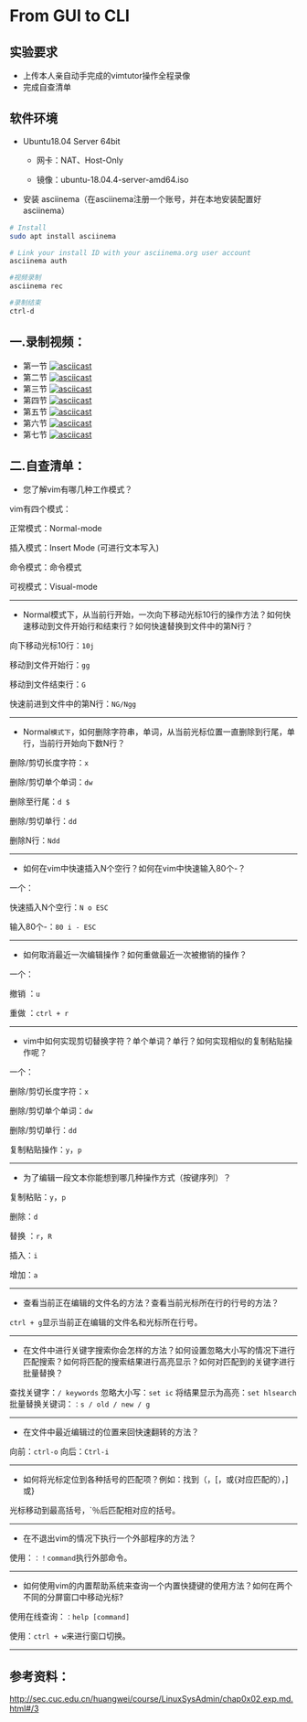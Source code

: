 # From GUI to CLI

## 实验要求

- 上传本人亲自动手完成的vimtutor操作全程录像
- 完成自查清单

## 软件环境

- Ubuntu18.04 Server 64bit

  - 网卡：NAT、Host-Only

  - 镜像：ubuntu-18.04.4-server-amd64.iso

- 安装 asciinema（在asciinema注册一个账号，并在本地安装配置好asciinema）

```bash
# Install
sudo apt install asciinema

# Link your install ID with your asciinema.org user account
asciinema auth

#视频录制 
asciinema rec

#录制结束
ctrl-d
```

## 一.录制视频：
- 第一节
[![asciicast](https://asciinema.org/a/317102.svg)](https://asciinema.org/a/317102)
- 第二节
[![asciicast](https://asciinema.org/a/317107.svg)](https://asciinema.org/a/317107)
- 第三节
[![asciicast](https://asciinema.org/a/317111.svg)](https://asciinema.org/a/317111)
- 第四节
[![asciicast](https://asciinema.org/a/317114.svg)](https://asciinema.org/a/317114)
- 第五节
[![asciicast](https://asciinema.org/a/317115.svg)](https://asciinema.org/a/317115)
- 第六节
[![asciicast](https://asciinema.org/a/317118.svg)](https://asciinema.org/a/317118)
- 第七节
[![asciicast](https://asciinema.org/a/317119.svg)](https://asciinema.org/a/317119)



## 二.自查清单：

-  您了解vim有哪几种工作模式？

  vim有四个模式：

  正常模式：Normal-mode

  插入模式：Insert Mode (可进行文本写入)

  命令模式：命令模式

  可视模式：Visual-mode
  
  ---
  

  - Normal模式下，从当前行开始，一次向下移动光标10行的操作方法？如何快速移动到文件开始行和结束行？如何快速替换到文件中的第N行？

  向下移动光标10行：`10j`

  移动到文件开始行：`gg`

  移动到文件结束行：`G`

  快速前进到文件中的第N行：`NG/Ngg`

  ---

-  Normal`模式下`，如何删除字符串，单词，从当前光标位置一直删除到行尾，单行，当前行开始向下数N行？

  删除/剪切长度字符：`x`

  删除/剪切单个单词：`dw`

  删除至行尾：`d $`

  删除/剪切单行：`dd`

  删除N行：`Ndd`

  -----

-  如何在vim中快速插入N个空行？如何在vim中快速输入80个-？

  一个：

  快速插入N个空行：`N o ESC`

  输入80个-：`80 i - ESC`

  -----

-  如何取消最近一次编辑操作？如何重做最近一次被撤销的操作？

  一个：

撤销   ：`u`

重做   ：`ctrl + r`

-----

-  vim中如何实现剪切替换字符？单个单词？单行？如何实现相似的复制粘贴操作呢？

  一个：

  删除/剪切长度字符：`x`

  删除/剪切单个单词：`dw`

  删除/剪切单行：`dd`

  复制粘贴操作：`y`，`p`

-----
-  为了编辑一段文本你能想到哪几种操作方式（按键序列）？


  复制粘贴：`y`，`p`

  删除：`d`

  替换   ：`r`，`R`

  插入：`i`

  增加：`a`

-----
-  查看当前正在编辑的文件名的方法？查看当前光标所在行的行号的方法？

  `ctrl + g`显示当前正在编辑的文件名和光标所在行号。

  -----

-  在文件中进行关键字搜索你会怎样的方法？如何设置忽略大小写的情况下进行匹配搜索？如何将匹配的搜索结果进行高亮显示？如何对匹配到的关键字进行批量替换？

  查找关键字：`/ keywords`
  忽略大小写：`set ic` 
  将结果显示为高亮：`set hlsearch`
  批量替换关键词：`：s / old / new / g`

  -----

-  在文件中最近编辑过的位置来回快速翻转的方法？

  向前：`ctrl-o`
  向后：`Ctrl-i`

  -----

-  如何将光标定位到各种括号的匹配项？例如：找到（，[，或{对应匹配的），]或} 

  光标移动到最高括号，`％后匹配相对应的括号。

  -----

-  在不退出vim的情况下执行一个外部程序的方法？

  使用：`：！command`执行外部命令。

  -----

- 如何使用vim的内置帮助系统来查询一个内置快捷键的使用方法？如何在两个不同的分屏窗口中移动光标?

 使用在线查询：`：help [command]`

  使用：`ctrl + w`来进行窗口切换。

  -----

## 参考资料：


<http://sec.cuc.edu.cn/huangwei/course/LinuxSysAdmin/chap0x02.exp.md.html#/3>
